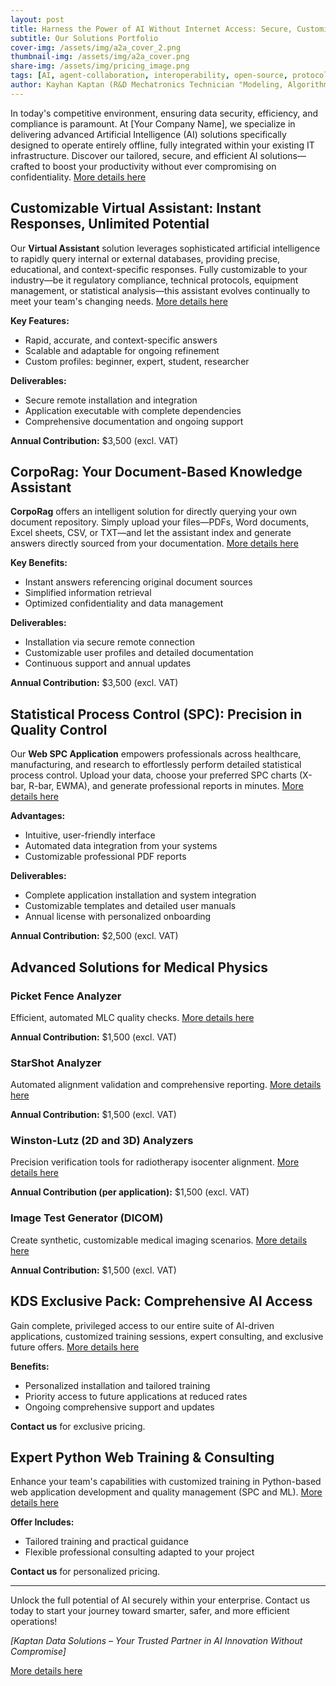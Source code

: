 ```yaml
---
layout: post
title: Harness the Power of AI Without Internet Access: Secure, Customizable, and Efficient Solutions for Your Enterprise
subtitle: Our Solutions Portfolio
cover-img: /assets/img/a2a_cover_2.png
thumbnail-img: /assets/img/a2a_cover.png
share-img: /assets/img/pricing_image.png
tags: [AI, agent-collaboration, interoperability, open-source, protocol, A2A, technology]
author: Kayhan Kaptan (R&D Mechatronics Technician "Modeling, Algorithms, Validation" TEAM - Expert in Medical Physics Quality Control - Expert in AI and Digital Transformation)
---
```


In today's competitive environment, ensuring data security, efficiency, and compliance is paramount. At [Your Company Name], we specialize in delivering advanced Artificial Intelligence (AI) solutions specifically designed to operate entirely offline, fully integrated within your existing IT infrastructure. Discover our tailored, secure, and efficient AI solutions—crafted to boost your productivity without ever compromising on confidentiality. [More details here](https://kaptandatasolutions.github.io/pricing/)

## Customizable Virtual Assistant: Instant Responses, Unlimited Potential

Our **Virtual Assistant** solution leverages sophisticated artificial intelligence to rapidly query internal or external databases, providing precise, educational, and context-specific responses. Fully customizable to your industry—be it regulatory compliance, technical protocols, equipment management, or statistical analysis—this assistant evolves continually to meet your team's changing needs. [More details here](https://kaptandatasolutions.github.io/pricing/)

**Key Features:**

- Rapid, accurate, and context-specific answers
- Scalable and adaptable for ongoing refinement
- Custom profiles: beginner, expert, student, researcher

**Deliverables:**

- Secure remote installation and integration
- Application executable with complete dependencies
- Comprehensive documentation and ongoing support

**Annual Contribution:** $3,500 (excl. VAT)

## CorpoRag: Your Document-Based Knowledge Assistant

**CorpoRag** offers an intelligent solution for directly querying your own document repository. Simply upload your files—PDFs, Word documents, Excel sheets, CSV, or TXT—and let the assistant index and generate answers directly sourced from your documentation. [More details here](https://kaptandatasolutions.github.io/pricing/)

**Key Benefits:**

- Instant answers referencing original document sources
- Simplified information retrieval
- Optimized confidentiality and data management

**Deliverables:**

- Installation via secure remote connection
- Customizable user profiles and detailed documentation
- Continuous support and annual updates

**Annual Contribution:** $3,500 (excl. VAT)

## Statistical Process Control (SPC): Precision in Quality Control

Our **Web SPC Application** empowers professionals across healthcare, manufacturing, and research to effortlessly perform detailed statistical process control. Upload your data, choose your preferred SPC charts (X-bar, R-bar, EWMA), and generate professional reports in minutes. [More details here](https://kaptandatasolutions.github.io/pricing/)

**Advantages:**

- Intuitive, user-friendly interface
- Automated data integration from your systems
- Customizable professional PDF reports

**Deliverables:**

- Complete application installation and system integration
- Customizable templates and detailed user manuals
- Annual license with personalized onboarding

**Annual Contribution:** $2,500 (excl. VAT)

## Advanced Solutions for Medical Physics

### Picket Fence Analyzer

Efficient, automated MLC quality checks. [More details here](https://kaptandatasolutions.github.io/pricing/)

**Annual Contribution:** $1,500 (excl. VAT)

### StarShot Analyzer

Automated alignment validation and comprehensive reporting. [More details here](https://kaptandatasolutions.github.io/pricing/)

**Annual Contribution:** $1,500 (excl. VAT)

### Winston-Lutz (2D and 3D) Analyzers

Precision verification tools for radiotherapy isocenter alignment. [More details here](https://kaptandatasolutions.github.io/pricing/)

**Annual Contribution (per application):** $1,500 (excl. VAT)

### Image Test Generator (DICOM)

Create synthetic, customizable medical imaging scenarios. [More details here](https://kaptandatasolutions.github.io/pricing/)

**Annual Contribution:** $1,500 (excl. VAT)

## KDS Exclusive Pack: Comprehensive AI Access

Gain complete, privileged access to our entire suite of AI-driven applications, customized training sessions, expert consulting, and exclusive future offers. [More details here](https://kaptandatasolutions.github.io/pricing/)

**Benefits:**

- Personalized installation and tailored training
- Priority access to future applications at reduced rates
- Ongoing comprehensive support and updates

**Contact us** for exclusive pricing.

## Expert Python Web Training & Consulting

Enhance your team's capabilities with customized training in Python-based web application development and quality management (SPC and ML). [More details here](https://kaptandatasolutions.github.io/pricing/)

**Offer Includes:**

- Tailored training and practical guidance
- Flexible professional consulting adapted to your project

**Contact us** for personalized pricing.

---

Unlock the full potential of AI securely within your enterprise. Contact us today to start your journey toward smarter, safer, and more efficient operations!

*[Kaptan Data Solutions – Your Trusted Partner in AI Innovation Without Compromise]*

[More details here](https://kaptandatasolutions.github.io/pricing/)

